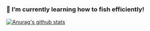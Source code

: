 

<!--
**tangtangsama/tangtangsama** is a ✨ _special_ ✨ repository because its `README.md` (this file) appears on your GitHub profile.
### Hi there 👋
Here are some ideas to get you started:

- 🔭 I’m currently working on ...
- 🌱 I’m currently learning ...
- 👯 I’m looking to collaborate on ...
- 🤔 I’m looking for help with ...
- 💬 Ask me about ...
- 📫 How to reach me: ...
- 😄 Pronouns: ...
- ⚡ Fun fact: ...
-->

### 🌱 I’m currently learning how to fish efficiently!


[![Anurag's github stats](https://github-readme-stats.vercel.app/api?username=tangtangsama&show_icons=true)](https://github.com/anuraghazra/github-readme-stats)
